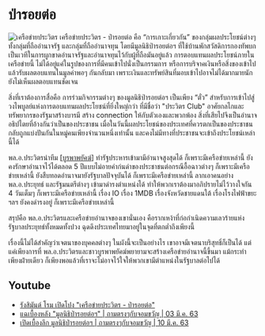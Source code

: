 # ป่ารอยต่อ
![เครือข่ายประวิตร](https://pbs.twimg.com/media/ER1ZsDUU0AAlxBY?format=jpg&name=large)
เครือข่ายประวิตร - ป่ารอยต่อ คือ “การเกาะเกี่ยวกัน” ของกลุ่มผลประโยชน์ต่างๆ ทั้งกลุ่มที่ถืออำนาจรัฐ และกลุ่มที่ถืออำนาจทุน โดยมีมูลนิธิป่ารอยต่อฯ ที่ใช้บ้านพักสวัสดิการกองทัพบก เป็นเวทีในการผูกขาดอำนาจรัฐและอำนาจทุนไว้กับผู้ที่ถือมันอยู่แล้ว การตอบแทนผลประโยชน์ภายในเครือข่ายนี้ ไม่ได้อยู่แค่ในรูปของการที่มีคนเข้าไปนั่งเป็นกรรมการ หรือการบริจาคเงินหรือสิ่งของเข้าไป แล้วรับผลตอบแทนในมูลค่าพอๆ กันกลับมา เพราะเงินและทรัพย์สินที่มอบเข้าไปอาจไม่ได้มากมายนัก ยังไม่เห็นผลตอบแทนชัดเจน

สิ่งที่เราต้องการสื่อคือ การร่วมกิจกรรมต่างๆ ของมูลนิธิป่ารอยต่อฯ เป็นเพียง “ตั๋ว” สำหรับการเข้าไปสู่วงไพบูลย์แห่งการตอบแทนผลประโยชน์ที่ยิ่งใหญ่กว่า ที่มีชื่อว่า "ประวิตร Club" อาศัยกลไกและทรัพยากรของรัฐมาสร้างบารมี สร้าง connection ให้กับตัวเองและพวกพ้อง สิ่งที่เสียไปจึงเป็นอำนาจอธิปไตยที่อ้างกันว่าเป็นของประชาชน เมื่อในวันนี้ผลประโยชน์ของประเทศที่ควรตกเป็นของประชาชนกลับถูกแบ่งปันกันในหมู่คนเพียงจำนวนหนึ่งเท่านั้น และคงไม่มีทางที่ประชาชนจะเข้าถึงประโยชน์เหล่านี้ได้

พล.อ.ประวิตรนำทีม [[บูรพาพยัคฆ์]] ทำรัฐประหารเข้ามามีอำนาจสูงสุดได้ ก็เพราะมีเครือข่ายเหล่านี้ ยังคงรักษาอำนาจไว้ได้ตลอด 5 ปีแบบไม่อายคำก่นด่าของประชาชนต่อกรณีอื้อฉาวต่างๆ ก็เพราะมีเครือข่ายเหล่านี้ ยังสืบทอดอำนาจมายังรัฐบาลปัจจุบันได้ ก็เพราะมีเครือข่ายเหล่านี้ ลากเอาคนอย่าง พล.อ.ประยุทธ์ และรัฐมนตรีต่างๆ เข้ามาดำรงตำแหน่งได้ ทำให้พวกเราต้องมาอภิปรายไม่ไว้วางใจกัน 4 วันเต็มๆ ก็เพราะมีเครือข่ายเหล่านี้ เรื่อง IO เรื่อง 1MDB เรื่องจังหวัดชายแดนใต้ เรื่องโรงไฟฟ้าขยะ ฯลฯ ยังคงดำรงอยู่ ก็เพราะมีเครือข่ายเหล่านี้


สรุปคือ พล.อ.ประวิตรและเครือข่ายอำนาจของเขานั่นเอง คือรากเหง้าที่ก่อกำเนิดความเลวร้ายแห่งรัฐบาลประยุทธ์ทั้งหมดทั้งปวง ฉุดดึงประเทศไทยมาอยู่ในจุดที่ตกต่ำถึงเพียงนี้


เรื่องนี้ไม่ได้สำคัญว่าเจตนาของบุคคลต่างๆ ในผังนี้จะเป็นอย่างไร เขาอาจมีเจตนาบริสุทธิ์ก็เป็นได้ แต่แค่เพียงการที่ พล.อ.ประวิตรและชาวบูรพาพยัคฆ์พยายามจะสร้างเครือข่ายอำนาจนี้ขึ้นมา แม้กระทำเพียงฝ่ายเดียว ก็เพียงพอแล้วที่เราจะไม่อาจไว้ใจให้พวกเขามีตำแหน่งในรัฐบาลต่อไปได้

## Youtube
- [รังสิมันต์ โรม เปิดโปง "เครือข่ายประวิตร - ป่ารอยต่อ"](https://www.youtube.com/watch?v=9Wa_kOyY1sY)
- [แฉเบื้องหลัง "มูลนิธิป่ารอยต่อฯ" | ถามตรงๆกับจอมขวัญ | 03 มี.ค. 63](https://www.youtube.com/watch?v=zl5l__uZwDI)
- [เปิดเบื้องลึก มูลนิธิป่ารอยต่อฯ | ถามตรงๆกับจอมขวัญ | 10 มี.ค. 63](https://www.youtube.com/watch?v=YpGt5wLv-ss)

[//begin]: # "Autogenerated link references for markdown compatibility"
[บูรพาพยัคฆ์]: บูรพาพยัคฆ์ "บูรพาพยัคฆ์"
[//end]: # "Autogenerated link references"